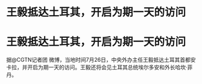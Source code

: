 # 王毅抵达土耳其，开启为期一天的访问

# 王毅抵达土耳其，开启为期一天的访问

据@CGTN记者团 微博，当地时间7月26日，中央外办主任王毅抵达土耳其首都安卡拉，并开启为期一天的访问。王毅还将会见土耳其总统埃尔多安和外长哈坎·菲丹。

